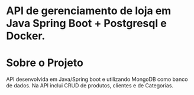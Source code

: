 # API de gerenciamento de loja em Java Spring Boot + Postgresql e Docker.

# Sobre o Projeto

API desenvolvida em Java/Spring boot e utilizando MongoDB como banco de dados. Na API inclui CRUD de produtos, clientes e de Categorias.
